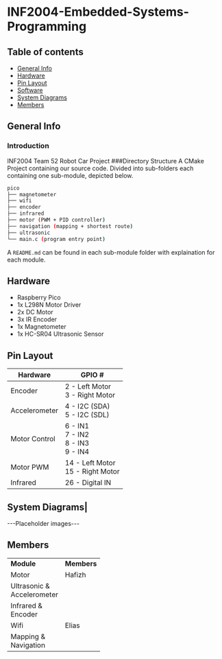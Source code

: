 # INF2004-Embedded-Systems-Programming

## Table of contents
* [General Info](#general-info)
* [Hardware](#hardware)
* [Pin Layout](#pin-layout)
* [Software](#software)
* [System Diagrams](#system-diagrams)
* [Members](#members)

## General Info
### Introduction
INF2004 Team 52 Robot Car Project
###Directory Structure
A CMake Project containing our source code. Divided into sub-folders each containing one sub-module, depicted below.
```bash
pico
├── magnetometer
├── wifi
├── encoder
├── infrared
├── motor (PWM + PID controller)
├── navigation (mapping + shortest route)
├── ultrasonic
└── main.c (program entry point)
```

A `README.md` can be found in each sub-module folder with explaination for each module. 

## Hardware
- Raspberry Pico
- 1x L298N Motor Driver
- 2x DC Motor
- 3x IR Encoder
- 1x Magnetometer
- 1x HC-SR04 Ultrasonic Sensor

## Pin Layout
| Hardware | GPIO # |
|---|---|
| Encoder | 2 - Left Motor <br/> 3 - Right Motor |
| Accelerometer | 4 - I2C (SDA) <br/> 5 - I2C (SDL) |
| Motor Control | 6 - IN1 <br/> 7 - IN2 <br/> 8 - IN3 <br/> 9 - IN4|
| Motor PWM | 14 - Left Motor <br/> 15 - Right Motor |
| Infrared | 26 - Digital IN |

## System Diagrams|
---Placeholder images---

## Members

<table>
  <tr>
    <td><strong>Module</strong></td>
    <td><strong>Members</strong></td>
  </tr>
  <tr>
    <td>Motor</td>
    <td>
    Hafizh
    </td>
  </tr>
  <tr>
    <td>Ultrasonic &<br/>Accelerometer</td>
  </tr>
  <tr>
    <td>Infrared &<br/>Encoder</td>
  </tr>
  <tr>
    <td>Wifi</td>
    <td>
    Elias
    </td>
  </tr>
  <tr>
    <td>Mapping &<br/>Navigation</td>
  </tr>
</table>
